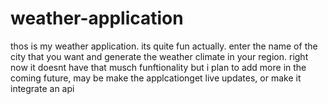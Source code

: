 # weather-application
thos is my weather application. its quite fun actually. enter the name of the city that you want and generate the weather climate in your region. 
right now it doesnt have that musch funftionality but i plan to add more in the coming future, may be make the applcationget live updates, or make it integrate an api
